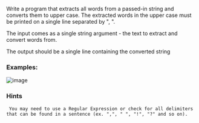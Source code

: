Write a program that extracts all words from a passed-in string and converts them to upper case. The extracted words in the upper case must be printed on a single line separated by ", ".

The input comes as a single string argument - the text to extract and convert words from.

The output should be a single line containing the converted string

### Examples:

![image](https://github.com/nsinorov/SoftUniMainPath/assets/45227327/569724d2-b285-4fdf-a83c-a4d72c6821fb)

### Hints

     You may need to use a Regular Expression or check for all delimiters that can be found in a sentence (ex. ",", " ", "!", "?" and so on).
